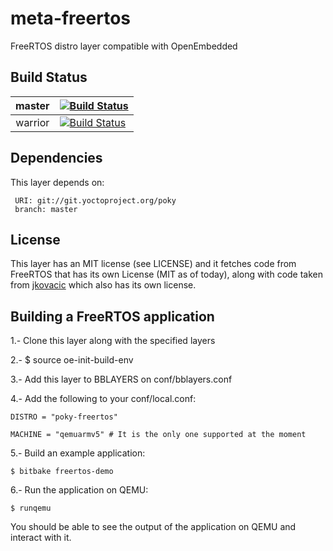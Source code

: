 # meta-freertos
FreeRTOS distro layer compatible with OpenEmbedded

## Build Status

|  master 	| [![Build Status](https://dev.azure.com/aehs291/freertos-layer/_apis/build/status/aehs29.meta-freertos?branchName=master)](https://dev.azure.com/aehs291/freertos-layer/_build/latest?definitionId=1&branchName=master)  	|
|:-:	|---	|
| warrior  	|  [![Build Status](https://dev.azure.com/aehs291/freertos-layer/_apis/build/status/aehs29.meta-freertos?branchName=warrior)](https://dev.azure.com/aehs291/freertos-layer/_build/latest?definitionId=1&branchName=warrior) 	|


## Dependencies

This layer depends on:

     URI: git://git.yoctoproject.org/poky
     branch: master


## License
This layer has an MIT license (see LICENSE) and it fetches code from FreeRTOS that has its own License
(MIT as of today), along with code taken from [jkovacic](https://github.com/jkovacic/FreeRTOS-GCC-ARM926ejs) which also has its own license.


## Building a FreeRTOS application

1.- Clone this layer along with the specified layers

2.- $ source oe-init-build-env

3.- Add this layer to BBLAYERS on conf/bblayers.conf

4.- Add the following to your conf/local.conf:

```
DISTRO = "poky-freertos"

MACHINE = "qemuarmv5" # It is the only one supported at the moment
```

5.- Build an example application:

```
$ bitbake freertos-demo
```
6.- Run the application on QEMU:
```
$ runqemu
```
You should be able to see the output of the application on QEMU and interact with it.
